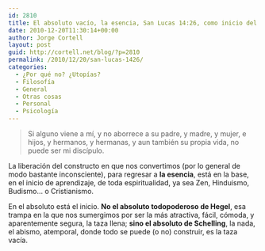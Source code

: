 ```yaml
---
id: 2810
title: El absoluto vacío, la esencia, San Lucas 14:26, como inicio del camino
date: 2010-12-20T11:30:14+00:00
author: Jorge Cortell
layout: post
guid: http://cortell.net/blog/?p=2810
permalink: /2010/12/20/san-lucas-1426/
categories:
  - ¿Por qué no? ¿Utopías?
  - Filosofí­a
  - General
  - Otras cosas
  - Personal
  - Psicología
---
```

> Si alguno viene a mí, y no aborrece a su padre, y madre, y mujer, e hijos, y hermanos, y hermanas, y aun también su propia vida, no puede ser mi discípulo.

La liberación del constructo en que nos convertimos (por lo general de modo bastante inconsciente), para regresar a **la esencia**, está en la base, en el inicio de aprendizaje, de toda espiritualidad, ya sea Zen, Hinduismo, Budismo&#8230; o Cristianismo.

En el absoluto está el inicio. **No el absoluto todopoderoso de Hegel**, esa trampa en la que nos sumergimos por ser la más atractiva, fácil, cómoda, y aparentemente segura, la taza llena; **sino el absoluto de Schelling**, la nada, el abismo, atemporal, donde todo se puede (o no) construir, es la taza vacía.